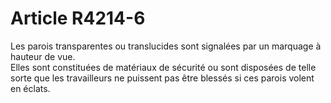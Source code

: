 # Article R4214-6

  
Les parois transparentes ou translucides sont signalées par un marquage à hauteur de vue.   
Elles sont constituées de matériaux de sécurité ou sont disposées de telle sorte que les travailleurs ne puissent pas être blessés si ces parois volent en éclats.